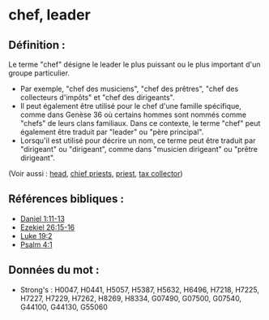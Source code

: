 # chef, leader

## Définition :

Le terme "chef" désigne le leader le plus puissant ou le plus important d'un groupe particulier.

* Par exemple, "chef des musiciens", "chef des prêtres", "chef des collecteurs d'impôts" et "chef des dirigeants".
* Il peut également être utilisé pour le chef d'une famille spécifique, comme dans Genèse 36 où certains hommes sont nommés comme "chefs" de leurs clans familiaux. Dans ce contexte, le terme "chef" peut également être traduit par "leader" ou "père principal".
* Lorsqu'il est utilisé pour décrire un nom, ce terme peut être traduit par "dirigeant" ou "dirigeant", comme dans "musicien dirigeant" ou "prêtre dirigeant".

(Voir aussi : [head](../other/head.md), [chief priests](../kt/highpriest.md), [priest](../kt/priest.md), [tax collector](../other/tax.md))

## Références bibliques :

* [Daniel 1:11-13](rc://en/tn/help/dan/01/11)
* [Ezekiel 26:15-16](rc://en/tn/help/ezk/26/15)
* [Luke 19:2](rc://en/tn/help/luk/19/02)
* [Psalm 4:1](rc://en/tn/help/psa/004/1)

## Données du mot :

* Strong's : H0047, H0441, H5057, H5387, H5632, H6496, H7218, H7225, H7227, H7229, H7262, H8269, H8334, G07490, G07500, G07540, G44100, G44130, G55060
